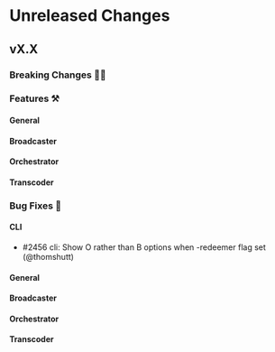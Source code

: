 # Unreleased Changes

## vX.X

### Breaking Changes 🚨🚨

### Features ⚒

#### General

#### Broadcaster

#### Orchestrator

#### Transcoder

### Bug Fixes 🐞

#### CLI
- \#2456 cli: Show O rather than B options when -redeemer flag set (@thomshutt)

#### General

#### Broadcaster

#### Orchestrator

#### Transcoder
